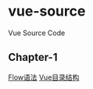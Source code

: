 # vue-source
Vue Source Code
## Chapter-1
[Flow语法](/Chapter-1/flow.md)
[Vue目录结构](/Chapter-1/vue-directory.md)